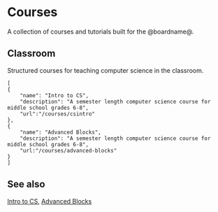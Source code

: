 # Courses

A collection of courses and tutorials built for the @boardname@.

## Classroom

Structured courses for teaching computer science in the classroom.

```codecard
[
{
    "name": "Intro to CS",
    "description": "A semester length computer science course for middle school grades 6-8",
    "url":"/courses/csintro"
},
{
    "name": "Advanced Blocks",
    "description": "A semester length computer science course for middle school grades 6-8",
    "url:"/courses/advanced-blocks"
}
]
```

## See also

[Intro to CS](/courses/csintro),
[Advanced Blocks](/courses/advanced-blocks)